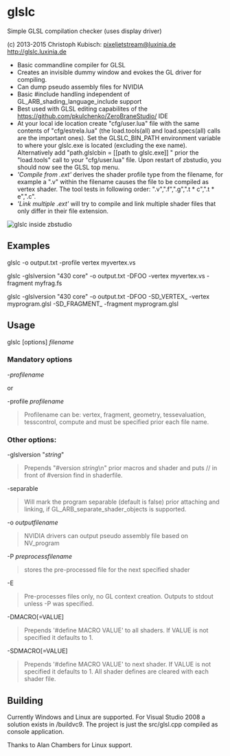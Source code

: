 glslc
=====

Simple GLSL compilation checker (uses display driver)

(c) 2013-2015 Christoph Kubisch: pixeljetstream@luxinia.de
http://glslc.luxinia.de

* Basic commandline compiler for GLSL
* Creates an invisible dummy window and evokes the GL driver for compiling.
* Can dump pseudo assembly files for NVIDIA
* Basic #include handling independent of GL_ARB_shading_language_include support
* Best used with GLSL editing capabilites of the https://github.com/pkulchenko/ZeroBraneStudio/ IDE
 * At your local ide location create "cfg/user.lua" file with the same contents of "cfg/estrela.lua" (the load.tools(all) and load.specs(all) calls are the important ones). Set the GLSLC_BIN_PATH environment variable to where your glslc.exe is located (excluding the exe name). Alternatively add "path.glslcbin = [[path to glslc.exe]] " prior the "load.tools" call to your "cfg/user.lua" file. Upon restart of zbstudio, you should now see the GLSL top menu.
 * *'Compile from .ext'* derives the shader profile type from the filename, for example a ".v" within the filename causes the file to be compiled as vertex shader. The tool tests in following order: ".v",".f",".g",".t * c",".t * e",".c".
 * *'Link multiple .ext'* will try to compile and link multiple shader files that only differ in their file extension.

![glslc inside zbstudio](http://www.luxinia.de/images/estrela_glslc.png)

Examples
--------

glslc -o output.txt -profile vertex myvertex.vs

glslc -glslversion "430 core" -o output.txt -DFOO -vertex myvertex.vs -fragment myfrag.fs

glslc -glslversion "430 core" -o output.txt -DFOO -SD_VERTEX_ -vertex myprogram.glsl -SD_FRAGMENT_ -fragment myprogram.glsl

Usage
-----

glslc [options] *filename*

### Mandatory options

-*profilename*

or

-profile *profilename*

> Profilename can be: vertex, fragment, geometry, tessevaluation, tesscontrol, compute
> and must be specified prior each file name.

### Other options:

-glslversion "*string*"

> Prepends "#version *string*\n" prior macros and shader and puts // in front of #version find in shaderfile.

-separable

> Will mark the program separable (default is false) prior attaching and linking, if GL_ARB_separate_shader_objects is supported.

-o *outputfilename*

> NVIDIA drivers can output pseudo assembly file based on NV_program

-P *preprocessfilename*

> stores the pre-processed file for the next specified shader

-E

> Pre-processes files only, no GL context creation. Outputs to stdout unless -P was specified.

-DMACRO[=VALUE]
  
> Prepends '#define MACRO VALUE' to all shaders. If VALUE is not specified it defaults to 1.

-SDMACRO[=VALUE]
  
> Prepends '#define MACRO VALUE' to next shader. If VALUE is not specified it defaults to 1. All shader defines are cleared with each shader file.

Building
--------

Currently Windows and Linux are supported. For Visual Studio 2008 a solution exists in /buildvc9. The project is just the src/glsl.cpp compiled as console application.

Thanks to Alan Chambers for Linux support.
